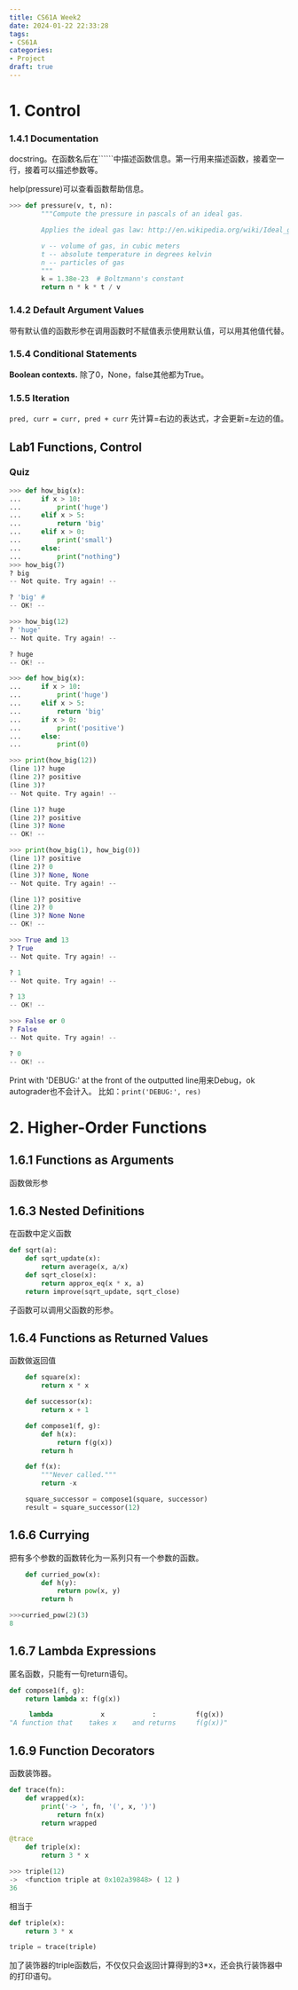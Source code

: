 ```yaml
---
title: CS61A Week2
date: 2024-01-22 22:33:28
tags:
- CS61A
categories:
- Project
draft: true
---
```


# 1. Control

### 1.4.1 Documentation

docstring。在函数名后在``````中描述函数信息。第一行用来描述函数，接着空一行，接着可以描述参数等。

help(pressure)可以查看函数帮助信息。

```py
>>> def pressure(v, t, n):
        """Compute the pressure in pascals of an ideal gas.

        Applies the ideal gas law: http://en.wikipedia.org/wiki/Ideal_gas_law

        v -- volume of gas, in cubic meters
        t -- absolute temperature in degrees kelvin
        n -- particles of gas
        """
        k = 1.38e-23  # Boltzmann's constant
        return n * k * t / v
```

### 1.4.2 Default Argument Values

带有默认值的函数形参在调用函数时不赋值表示使用默认值，可以用其他值代替。

### 1.5.4 Conditional Statements

**Boolean contexts.** 除了0，None，false其他都为True。

### 1.5.5 Iteration

`pred, curr = curr, pred + curr` 先计算=右边的表达式，才会更新=左边的值。

## Lab1 Functions, Control

### Quiz

```py
>>> def how_big(x):
...     if x > 10:
...         print('huge')
...     elif x > 5:
...         return 'big'
...     elif x > 0:
...         print('small')
...     else:
...         print("nothing")
>>> how_big(7)
? big
-- Not quite. Try again! --

? 'big' #
-- OK! --

>>> how_big(12)
? 'huge'
-- Not quite. Try again! --

? huge
-- OK! --

>>> def how_big(x):
...     if x > 10:
...         print('huge')
...     elif x > 5:
...         return 'big'
...     if x > 0:
...         print('positive')
...     else:
...         print(0)

>>> print(how_big(12))
(line 1)? huge
(line 2)? positive
(line 3)?
-- Not quite. Try again! --

(line 1)? huge
(line 2)? positive
(line 3)? None
-- OK! --

>>> print(how_big(1), how_big(0))
(line 1)? positive
(line 2)? 0
(line 3)? None, None
-- Not quite. Try again! --

(line 1)? positive
(line 2)? 0
(line 3)? None None
-- OK! --
```

```py
>>> True and 13
? True
-- Not quite. Try again! --

? 1
-- Not quite. Try again! --

? 13
-- OK! --

>>> False or 0
? False
-- Not quite. Try again! --

? 0
-- OK! --
```

Print with 'DEBUG:' at the front of the outputted line用来Debug，ok autograder也不会计入。
比如：`print('DEBUG:', res)`

# 2. Higher-Order Functions

## 1.6.1 Functions as Arguments

函数做形参

## 1.6.3 Nested Definitions

在函数中定义函数

```py
def sqrt(a):
    def sqrt_update(x):
        return average(x, a/x)
    def sqrt_close(x):
        return approx_eq(x * x, a)
    return improve(sqrt_update, sqrt_close)
```

子函数可以调用父函数的形参。

## 1.6.4 Functions as Returned Values

函数做返回值

```py
    def square(x):
        return x * x

    def successor(x):
        return x + 1

    def compose1(f, g):
        def h(x):
            return f(g(x))
        return h

    def f(x):
        """Never called."""
        return -x

    square_successor = compose1(square, successor)
    result = square_successor(12)
```

## 1.6.6 Currying

把有多个参数的函数转化为一系列只有一个参数的函数。

```py
    def curried_pow(x):
        def h(y):
            return pow(x, y)
        return h

>>>curried_pow(2)(3)
8
```

## 1.6.7 Lambda Expressions

匿名函数，只能有一句return语句。

```py
def compose1(f, g):
    return lambda x: f(g(x))
```

```py
     lambda            x            :          f(g(x))
"A function that    takes x    and returns     f(g(x))"
```

## 1.6.9 Function Decorators

函数装饰器。

```py
def trace(fn):
    def wrapped(x):
        print('-> ', fn, '(', x, ')')
            return fn(x)
        return wrapped

@trace
    def triple(x):
        return 3 * x

>>> triple(12)
->  <function triple at 0x102a39848> ( 12 )
36
```

相当于

```py
def triple(x):
    return 3 * x

triple = trace(triple)
```

加了装饰器的triple函数后，不仅仅只会返回计算得到的3*x，还会执行装饰器中的打印语句。
